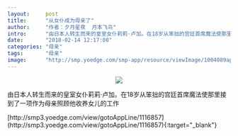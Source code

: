 ```yaml
---
layout:     post
title:      "从女仆成为母亲了"
author:     "作者：夕月星夜  月本飞鸟"
intro:      "由日本人转生而来的皇室女仆莉莉·卢加。在18岁从笨拙的宫廷首席魔法使那里接到了一项作为母亲照顾他收养女儿的工作"
date:       "2018-02-14 12:17:08"
categories: "母亲"
tags:       "母亲"
image:      "http://smp.yoedge.com/smp-app/resource/viewImage/1004089appline.png"
---
```

<div style="text-align: center">
<p><img src="http://smp.yoedge.com/smp-app/resource/viewImage/1004089appline.png"/></p>
</div>
<p class="post-meta">
<span>由日本人转生而来的皇室女仆莉莉·卢加。在18岁从笨拙的宫廷首席魔法使那里接到了一项作为母亲照顾他收养女儿的工作</span>
</p>
[http://smp3.yoedge.com/view/gotoAppLine/1116857](http://smp3.yoedge.com/view/gotoAppLine/1116857){:target="_blank"}


